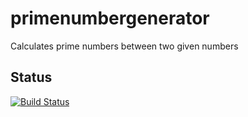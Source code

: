 # primenumbergenerator
Calculates prime numbers between two given numbers

## Status

[![Build Status](https://travis-ci.com/iainsproat/primenumbergenerator.svg?token=rYjyitVciFC8MzR7fqgy&branch=master)](https://travis-ci.com/iainsproat/primenumbergenerator)

